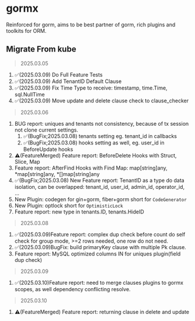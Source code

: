 # gormx
Reinforced for gorm, aims to be best partner of gorm, rich plugins and toolkits for ORM.

## Migrate From kube
> 2025.03.05
1. ✅(2025.03.09) Do Full Feature Tests
2. ✅(2025.03.09) Add TenantID Default Clause
3. ✅(2025.03.09) Fix Time Type to receive: timestamp, time.Time, sql.NullTime
4. ✅(2025.03.09) Move update and delete clause check to clause_checker

> 2025.03.06
1. BUG report: uniques and tenants not consistency, because of tx session not clone current settings.
   1. ✅(BugFix;2025.03.08) tenants setting eg. tenant_id in callbacks
   2. ✅(BugFix;2025.03.08) hooks setting as well, eg. user_id in BeforeUpdate hooks
2. ⚠️(FeatureMerged) Feature report: BeforeDelete Hooks with Struct, Slice, Map
3. Feature report: AfterFind Hooks with Find Map: map[string]any, *map[string]any, *[]map[string]any
4. ✅(BugFix;2025.03.08) New Feature report: TenantID as a type do data isolation, can be overlapped: tenant_id, user_id, admin_id, operator_id, ...
5. New Plugin: codegen for gin+gorm, fiber+gorm short for `CodeGenerator`
6. New Plugin: optlock short for `OptimisticLock`
7. Feature report: new type in tenants.ID, tenants.HideID

> 2025.03.08
1. ✅(2025.03.09)Feature report: complex dup check before count do self check for group mode, >=2 rows needed, one row do not need.
2. ✅(2025.03.09)BugFix: build primaryKey clause with multiple Pk clause.
3. Feature report: MySQL optimized columns IN for uniques plugin(field dup check)

> 2025.03.09
1. ✅(2025.03.10)Feature report: need to merge clauses plugins to gormx scopes, as well dependency conflicting resolve.

> 2025.03.10
1. ⚠️(FeatureMerged) Feature report: returning clause in delete and update